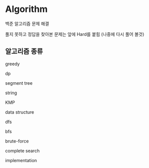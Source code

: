 # Algorithm

백준 알고리즘 문제 해결

풀지 못하고 정답을 찾아본 문제는 앞에 Hard를 붙힘
(나중에 다시 풀어 볼것)

## 알고리즘 종류

greedy

dp

segment tree

string

KMP

data structure

dfs

bfs

brute-force

complete search

implementation  

